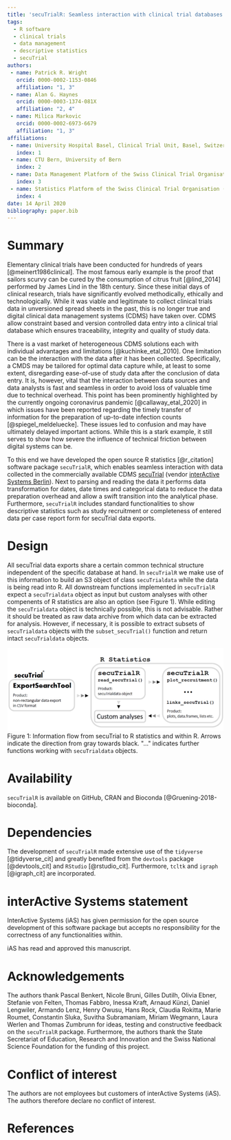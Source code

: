 ```yaml
---
title: 'secuTrialR: Seamless interaction with clinical trial databases in R'
tags:
  - R software
  - clinical trials
  - data management
  - descriptive statistics
  - secuTrial
authors:
 - name: Patrick R. Wright
   orcid: 0000-0002-1153-0846 
   affiliation: "1, 3"
 - name: Alan G. Haynes
   orcid: 0000-0003-1374-081X
   affiliation: "2, 4"
 - name: Milica Markovic
   orcid: 0000-0002-6973-6679
   affiliation: "1, 3"
affiliations:
 - name: University Hospital Basel, Clinical Trial Unit, Basel, Switzerland
   index: 1
 - name: CTU Bern, University of Bern
   index: 2
 - name: Data Management Platform of the Swiss Clinical Trial Organisation (SCTO)
   index: 3
 - name: Statistics Platform of the Swiss Clinical Trial Organisation (SCTO)
   index: 4
date: 14 April 2020
bibliography: paper.bib
---
```


# Summary

Elementary clinical trials have been conducted for hundreds of years [@meinert1986clinical]. The most famous early example
is the proof that sailors scurvy can be cured by the consumption of citrus fruit [@lind_2014] performed by James Lind
in the 18th century. Since these initial days of clinical research, trials have significantly evolved methodically, ethically
and technologically. While it was viable and legitimate to collect clinical trials data in unversioned
spread sheets in the past, this is no longer true and digital clinical data management systems (CDMS) have taken over.
CDMS allow constraint based and version controlled data entry into a clinical trial database which ensures traceability, 
integrity and quality of study data.  

There is a vast market of heterogeneous CDMS solutions each with individual advantages and limitations [@kuchinke_etal_2010].
One limitation can be the interaction with the data after it has been collected. Specifically, a CMDS may be
tailored for optimal data capture while, at least to some extent, disregarding ease-of-use of study data after
the conclusion of data entry. It is, however, vital that the interaction between data sources and data analysts is
fast and seamless in order to avoid loss of valuable time due to technical overhead. This point has been prominently
highlighted by the currently ongoing coronavirus pandemic [@callaway_etal_2020] in which issues have been reported
regarding the timely transfer of information for the preparation of up-to-date infection
counts [@spiegel_meldeluecke]. These issues led to confusion and may have ultimately
delayed important actions. While this is a stark example, it still serves to show how severe the influence
of technical friction between digital systems can be.  

To this end we have developed the open source R statistics [@r_citation] software package `secuTrialR`, which enables
seamless interaction with data collected in the commercially available CDMS
[secuTrial](https://www.secutrial.com) (vendor [interActive Systems Berlin](https://interactive-systems.de/)).
Next to parsing and reading the data it performs data transformation for dates, date times and categorical data
to reduce the data preparation overhead and allow a swift transition into the analytical phase.
Furthermore, `secuTrialR` includes standard functionalities to
show descriptive statistics such as study recruitment or completeness of entered data per case report form
for secuTrial data exports.

# Design

All secuTrial data exports share a certain common technical structure independent of the specific database at hand.
In `secuTrialR` we make use of this information to build an S3 object of class `secuTrialdata` while the
data is being read into R. All downstream functions implemented in `secuTrialR` expect a `secuTrialdata` object as input
but custom analyses with other compenents of R statistics are also an option (see Figure 1).
While editing the `secuTrialdata` object is technically possible, this is not advisable.
Rather it should be treated as raw data archive from which data can be extracted for analysis. However, if necessary,
it is possible to extract subsets of `secuTrialdata` objects with the `subset_secuTrial()` function and return
intact `secuTrialdata` objects.

![secuTrialR information flow](secuTrialR_information_flow.png)
Figure 1: Information flow from secuTrial to R statistics and within R. Arrows indicate the 
direction from gray towards black. "..." indicates further functions working with `secuTrialdata`
objects.

# Availability

`secuTrialR` is available on GitHub, CRAN and Bioconda [@Gruening-2018-bioconda].

# Dependencies

The development of `secuTrialR` made extensive use of the `tidyverse` [@tidyverse_cit] and greatly benefited from
the `devtools` package [@devtools_cit] and `RStudio` [@rstudio_cit]. Furthermore, `tcltk` and `igraph` [@igraph_cit]
are incorporated.

# interActive Systems statement

InterActive Systems (iAS) has given permission for the open source development of this software
package but accepts no responsibility for the correctness of any functionalities within.

iAS has read and approved this manuscript.

# Acknowledgements

The authors thank Pascal Benkert, Nicole Bruni, Gilles Dutilh, Olivia Ebner, Stefanie von Felten, 
Thomas Fabbro, Inessa Kraft, Arnaud Künzi, Daniel Lengwiler, Armando Lenz, Henry Owusu, Hans Rock, Claudia Rokitta,
Marie Roumet, Constantin Sluka, Suvitha Subramaniam, Miriam Wegmann, Laura Werlen and Thomas Zumbrunn for ideas,
testing and constructive feedback on the `secuTrialR` package.
Furthermore, the authors thank the State Secretariat of Education, Research and Innovation and the Swiss National
Science Foundation for the funding of this project.

# Conflict of interest

The authors are not employees but customers of interActive Systems (iAS). The authors therefore declare
no conflict of interest.

# References
